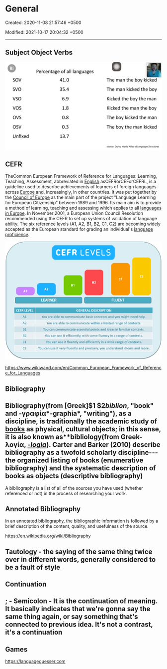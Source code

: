# General

Created: 2020-11-08 21:57:46 +0500

Modified: 2021-10-17 20:04:32 +0500

---

## Subject Object Verbs

![image](media/General-image1.png)

## CEFR

TheCommon European Framework of Reference for Languages: Learning, Teaching, Assessment, abbreviated in [English](https://www.wikiwand.com/en/English_language) asCEFRorCEForCEFRL, is a guideline used to describe achievements of learners of foreign languages across [Europe](https://www.wikiwand.com/en/Europe) and, increasingly, in other countries. It was put together by the [Council of Europe](https://www.wikiwand.com/en/Council_of_Europe) as the main part of the project "Language Learning for European Citizenship" between 1989 and 1996. Its main aim is to provide a method of learning, teaching and assessing which applies to all [languages in Europe](https://www.wikiwand.com/en/Languages_of_Europe). In November 2001, a European Union Council Resolution recommended using the CEFR to set up systems of validation of language ability. The six reference levels (A1, A2, B1, B2, C1, C2) are becoming widely accepted as the European standard for grading an individual's [language proficiency](https://www.wikiwand.com/en/Language_proficiency).

![image](media/General-image2.png)

<https://www.wikiwand.com/en/Common_European_Framework_of_Reference_for_Languages>

## Bibliography

## Bibliography(from [Greek]$1 $2*biblion*, "book" and -γραφία*-graphia*, "writing"), as a discipline, is traditionally the academic study of [books](https://en.wikipedia.org/wiki/Book) as physical, cultural objects; in this sense, it is also known as**bibliology(from Greek-λογία, [*-logia*](https://en.wikipedia.org/wiki/-logy)). Carter and Barker (2010) describe bibliography as a twofold scholarly discipline---the organized listing of books (enumerative bibliography) and the systematic description of books as objects (descriptive bibliography)

A bibliography is a list of all of the sources you have used (whether referenced or not) in the process of researching your work.

## Annotated Bibliography

In an annotated bibliography, the bibliographic information is followed by a brief description of the content, quality, and usefulness of the source.

<https://en.wikipedia.org/wiki/Bibliography>

## Tautology - the saying of the same thing twice over in different words, generally considered to be a fault of style

## Continuation

## ; - Semicolon - It is the continuation of meaning. It basically indicates that we're gonna say the same thing again, or say something that's connected to previous idea. It's not a contrast, it's a continuation

## Games

<https://languageguesser.com>
